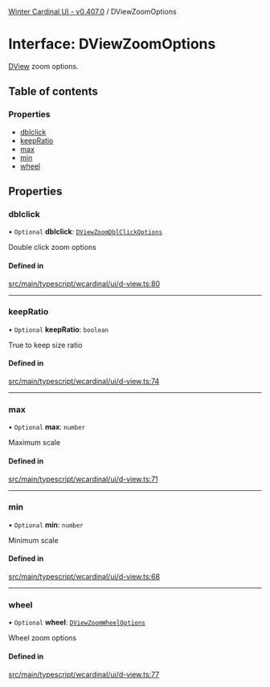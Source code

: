 [Winter Cardinal UI - v0.407.0](../index.md) / DViewZoomOptions

# Interface: DViewZoomOptions

[DView](DView.md) zoom options.

## Table of contents

### Properties

- [dblclick](DViewZoomOptions.md#dblclick)
- [keepRatio](DViewZoomOptions.md#keepratio)
- [max](DViewZoomOptions.md#max)
- [min](DViewZoomOptions.md#min)
- [wheel](DViewZoomOptions.md#wheel)

## Properties

### dblclick

• `Optional` **dblclick**: [`DViewZoomDblClickOptions`](DViewZoomDblClickOptions.md)

Double click zoom options

#### Defined in

[src/main/typescript/wcardinal/ui/d-view.ts:80](https://github.com/winter-cardinal/winter-cardinal-ui/blob/v0.407.0/src/main/typescript/wcardinal/ui/d-view.ts#L80)

___

### keepRatio

• `Optional` **keepRatio**: `boolean`

True to keep size ratio

#### Defined in

[src/main/typescript/wcardinal/ui/d-view.ts:74](https://github.com/winter-cardinal/winter-cardinal-ui/blob/v0.407.0/src/main/typescript/wcardinal/ui/d-view.ts#L74)

___

### max

• `Optional` **max**: `number`

Maximum scale

#### Defined in

[src/main/typescript/wcardinal/ui/d-view.ts:71](https://github.com/winter-cardinal/winter-cardinal-ui/blob/v0.407.0/src/main/typescript/wcardinal/ui/d-view.ts#L71)

___

### min

• `Optional` **min**: `number`

Minimum scale

#### Defined in

[src/main/typescript/wcardinal/ui/d-view.ts:68](https://github.com/winter-cardinal/winter-cardinal-ui/blob/v0.407.0/src/main/typescript/wcardinal/ui/d-view.ts#L68)

___

### wheel

• `Optional` **wheel**: [`DViewZoomWheelOptions`](DViewZoomWheelOptions.md)

Wheel zoom options

#### Defined in

[src/main/typescript/wcardinal/ui/d-view.ts:77](https://github.com/winter-cardinal/winter-cardinal-ui/blob/v0.407.0/src/main/typescript/wcardinal/ui/d-view.ts#L77)
